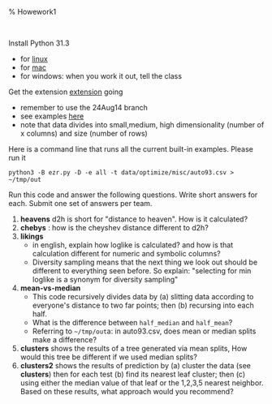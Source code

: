 % Howework1

<br clear=all>


Install Python 31.3

- for [linux](https://txt.github.io/se24fall/03code.html#get-python3.13)
- for [mac](https://www.python.org/downloads/macos/)
- for windows: when you work it out, tell the class

Get the extension [extension](https://txt.github.io/se24fall/03code.html#try-it-for-yourself) going

- remember to use the 24Aug14 branch
- see examples [here](https://txt.github.io/se24fall/03code.html#try-it-for-yourself)
- note that data divides into small,medium, high dimensionality  (number of x columns) and 
  size (number of rows)

Here is a command line that runs all the current built-in examples. Please run it

    python3 -B ezr.py -D -e all -t data/optimize/misc/auto93.csv > ~/tmp/out

Run this code and answer the following questions. Write short answers for each. Submit one set of answers per team.


1. **heavens** d2h is short for "distance to heaven". How is it calculated?
2. **chebys** : how is the cheyshev distance different to d2h?
2. **likings**
   - in english, explain how loglike is calculated? and how is that calculation different for numeric and symbolic columns?
   - Diversity sampling means that the next thing we look out should be different to everything seen before. So explain: "selecting for min loglike is a synonym for diversity sampling"
3. **mean-vs-median**
   - This code recursively divides data by (a) slitting data according to everyone's distance to two far points; then (b) recursing into each half.
   - What is the difference between `half_median` and `half_mean`?
   - Referring to `~/tmp/out`a: in auto93.csv, does mean or median splits make a difference?
4. **clusters** shows the results of a tree generated via mean splits, How would this tree be different if we used median splits?
5. **clusters2** shows the results of prediction by (a) cluster the data (see **clusters**) then for each test (b) find its nearest leaf cluster; 
   then (c) using either the median value of that leaf or the 1,2,3,5 nearest neighbor. Based on these results, what approach would you recommend?

